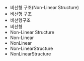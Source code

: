 - 비선형 구조(Non-Linear Structure)
- 비선형 구조
- 비선형구조
- 비선형
- Non-Linear Structure
- Non-Linear
- NonLinear
- Non-LinearStructure
- NonLinearStructure